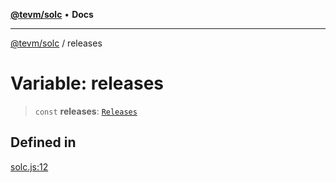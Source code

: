 [**@tevm/solc**](../README.md) • **Docs**

***

[@tevm/solc](../globals.md) / releases

# Variable: releases

> `const` **releases**: [`Releases`](../type-aliases/Releases.md)

## Defined in

[solc.js:12](https://github.com/evmts/tevm-monorepo/blob/main/bundler-packages/solc/src/solc.js#L12)
